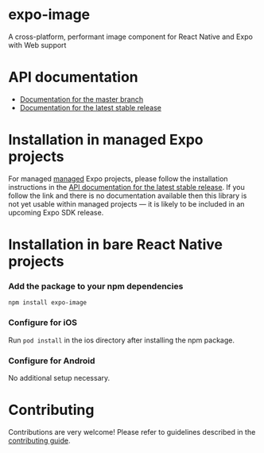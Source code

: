 # expo-image

A cross-platform, performant image component for React Native and Expo with Web support

# API documentation

- [Documentation for the master branch](https://github.com/expo/expo/blob/master/docs/pages/versions/unversioned/sdk/image.md)
- [Documentation for the latest stable release](https://docs.expo.io/versions/latest/sdk/image/)

# Installation in managed Expo projects

For managed [managed](https://docs.expo.io/versions/latest/introduction/managed-vs-bare/) Expo projects, please follow the installation instructions in the [API documentation for the latest stable release](https://docs.expo.io/versions/latest/sdk/image/). If you follow the link and there is no documentation available then this library is not yet usable within managed projects &mdash; it is likely to be included in an upcoming Expo SDK release.

# Installation in bare React Native projects

### Add the package to your npm dependencies

```
npm install expo-image
```

### Configure for iOS

Run `pod install` in the ios directory after installing the npm package.

### Configure for Android

No additional setup necessary.

# Contributing

Contributions are very welcome! Please refer to guidelines described in the [contributing guide](https://github.com/expo/expo#contributing).

